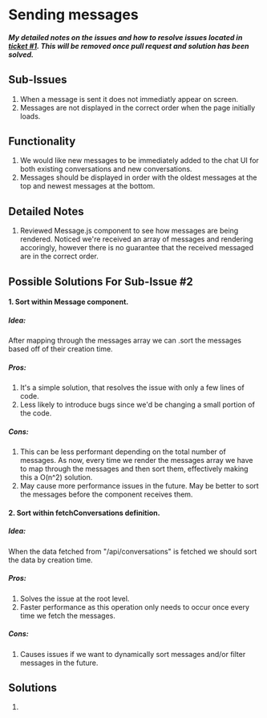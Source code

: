 # Sending messages
##### My detailed notes on the issues and how to resolve issues located in [ticket #1](https://github.com/KookiKodes/4cb000/issues/1). This will be removed once pull request and solution has been solved.

## Sub-Issues
1. When a message is sent it does not immediatly appear on screen.
2. Messages are not displayed in the correct order when the page initially loads.

## Functionality
1. We would like new messages to be immediately added to the chat UI for both existing conversations and new conversations.
2. Messages should be displayed in order with the oldest messages at the top and newest messages at the bottom.

## Detailed Notes
1. Reviewed Message.js component to see how messages are being rendered. Noticed we're received an array of messages and rendering accoringly, however there is no guarantee that the received messaged are in the correct order. 

## Possible Solutions For Sub-Issue #2
#### 1. Sort within Message component.
  ##### Idea:
  After mapping through the messages array we can .sort the messages based off of their creation time.
  ##### Pros:
  1. It's a simple solution, that resolves the issue with only a few lines of code. 
  2. Less likely to introduce bugs since we'd be changing a small portion of the code.
  ##### Cons:
   1. This can be less performant depending on the total number of messages. As now, every time we render the messages array we have to map through the messages and then sort them, effectively making this a O(n^2) solution.
   2. May cause more performance issues in the future. May be better to sort the messages before the component receives them.
#### 2. Sort within fetchConversations definition.
  ##### Idea:
  When the data fetched from "/api/conversations" is fetched we should sort the data by creation time.
  ##### Pros:
  1. Solves the issue at the root level.
  2. Faster performance as this operation only needs to occur once every time we fetch the messages.
  ##### Cons:
  1. Causes issues if we want to dynamically sort messages and/or filter messages in the future.

## Solutions
1. 
